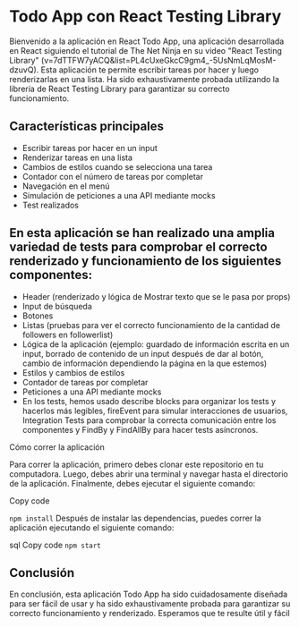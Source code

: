 # Todo App con React Testing Library

Bienvenido a la aplicación en React Todo App, una aplicación desarrollada en React siguiendo el tutorial de The Net Ninja en su video "React Testing Library" (v=7dTTFW7yACQ&list=PL4cUxeGkcC9gm4_-5UsNmLqMosM-dzuvQ). Esta aplicación te permite escribir tareas por hacer y luego renderizarlas en una lista. Ha sido exhaustivamente probada utilizando la librería de React Testing Library para garantizar su correcto funcionamiento.

## Características principales

- Escribir tareas por hacer en un input
- Renderizar tareas en una lista
- Cambios de estilos cuando se selecciona una tarea
- Contador con el número de tareas por completar
- Navegación en el menú
- Simulación de peticiones a una API mediante mocks
- Test realizados

## En esta aplicación se han realizado una amplia variedad de tests para comprobar el correcto renderizado y funcionamiento de los siguientes componentes:

- Header (renderizado y lógica de Mostrar texto que se le pasa por props)
- Input de búsqueda
- Botones
- Listas (pruebas para ver el correcto funcionamiento de la cantidad de followers en followerlist)
- Lógica de la aplicación (ejemplo: guardado de información escrita en un input, borrado de contenido de un input después de dar al botón, cambio de información dependiendo la página en la que estemos)
- Estilos y cambios de estilos
- Contador de tareas por completar
- Peticiones a una API mediante mocks
- En los tests, hemos usado describe blocks para organizar los tests y hacerlos más legibles, fireEvent para simular interacciones de usuarios, Integration Tests para comprobar la correcta comunicación entre los componentes y FindBy y FindAllBy para hacer tests asíncronos.

Cómo correr la aplicación

Para correr la aplicación, primero debes clonar este repositorio en tu computadora. Luego, debes abrir una terminal y navegar hasta el directorio de la aplicación. Finalmente, debes ejecutar el siguiente comando:

Copy code

```npm install```
Después de instalar las dependencias, puedes correr la aplicación ejecutando el siguiente comando:

sql
Copy code
```npm start```

## Conclusión

En conclusión, esta aplicación Todo App ha sido cuidadosamente diseñada para ser fácil de usar y ha sido exhaustivamente probada para garantizar su correcto funcionamiento y renderizado. Esperamos que te resulte útil y fácil
